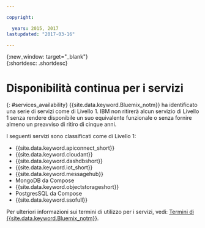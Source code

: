 ```yaml
---

copyright:

  years: 2015, 2017
lastupdated: "2017-03-16"

---
```


{:new_window: target="_blank"}  
{:shortdesc: .shortdesc}


# Disponibilità continua per i servizi
{: #services_availability}
{{site.data.keyword.Bluemix_notm}} ha identificato una serie di servizi come di Livello 1. IBM non ritirerà alcun servizio di Livello 1 senza rendere disponibile un suo equivalente funzionale o senza fornire almeno un preavviso di ritiro di cinque anni.

I seguenti servizi sono classificati come di Livello 1:
  * {{site.data.keyword.apiconnect_short}}
  * {{site.data.keyword.cloudant}}
  * {{site.data.keyword.dashdbshort}}
  * {{site.data.keyword.iot_short}}
  * {{site.data.keyword.messagehub}}
  * MongoDB da Compose
  * {{site.data.keyword.objectstorageshort}}
  * PostgresSQL da Compose
  * {{site.data.keyword.ssofull}}


Per ulteriori informazioni sui termini di utilizzo per i servizi, vedi: [Termini di {{site.data.keyword.Bluemix_notm}}](/docs/navigation/notices.html#terms).
